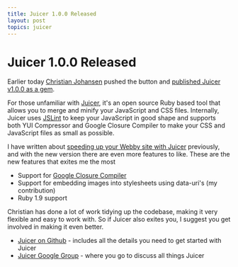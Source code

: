```yaml
---
title: Juicer 1.0.0 Released
layout: post
topics: juicer
---
```


# Juicer 1.0.0 Released

Earlier today [Christian Johansen](http://cjohansen.no/en/) pushed the button and [published Juicer v1.0.0 as a gem](http://groups.google.com/group/juicer-dev/browse_thread/thread/1ce8b35ab2ccccae).

For those unfamiliar with [Juicer](http://github.com/cjohansen/juicer), it's an open source Ruby based tool that allows you to merge and minify your JavaScript and CSS files. Internally, Juicer uses [JSLint](http://www.jslint.com/) to keep your JavaScript in good shape and supports both YUI Compressor and Google Closure Compiler to make your CSS and JavaScript files as small as possible.

I have written about [speeding up your Webby site with Juicer](/2009/11/04/speeding-up-your-webby-site-with-juicer/) previously, and with the new version there are even more features to like. These are the new features that exites me the most

* Support for [Google Closure Compiler](http://code.google.com/closure/compiler/)
* Support for embedding images into stylesheets using data-uri's (my contribution)
* Ruby 1.9 support

Christian has done a lot of work tidying up the codebase, making it very flexible and easy to work with. So if Juicer also exites you, I suggest you get involved in making it even better.

* [Juicer on Github](http://github.com/cjohansen/juicer) - includes all the details you need to get started with Juicer
* [Juicer Google Group](http://groups.google.com/group/juicer-dev) - where you go to discuss all things Juicer
